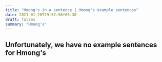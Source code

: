 ```yaml
---
title: "Hmong's in a sentence | Hmong's example sentences"
date: 2021-01-20T19:57:50+05:30
draft: falses
summary: "Hmong's"
---
```

## Unfortunately, we have no example sentences for Hmong's                 
